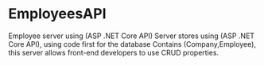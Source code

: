 # EmployeesAPI
Employee server using (ASP .NET Core API) Server stores using (ASP .NET Core API), using code first for the database
Contains (Company,Employee), this server allows front-end developers to use CRUD properties.
